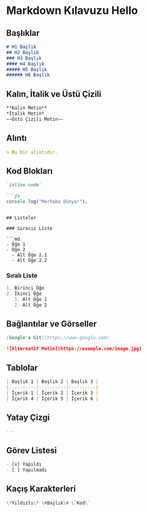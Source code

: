 
# Markdown Kılavuzu Hello

## Başlıklar

```md
# H1 Başlık
## H2 Başlık
### H3 Başlık
#### H4 Başlık
##### H5 Başlık
###### H6 Başlık
```

## Kalın, İtalik ve Üstü Çizili

```md
**Kalın Metin**
*İtalik Metin*
~~Üstü Çizili Metin~~
```

## Alıntı

```md
> Bu bir alıntıdır.
```

## Kod Blokları

```md
`inline code`

```js
console.log("Merhaba Dünya!");
```
```

## Listeler

### Sırasız Liste

```md
- Öğe 1
- Öğe 2
  - Alt Öğe 2.1
  - Alt Öğe 2.2
```

### Sıralı Liste

```md
1. Birinci Öğe
2. İkinci Öğe
   1. Alt Öğe 1
   2. Alt Öğe 2
```

## Bağlantılar ve Görseller

```md
[Google'a Git](https://www.google.com)

![Alternatif Metin](https://example.com/image.jpg)
```

## Tablolar

```md
| Başlık 1 | Başlık 2 | Başlık 3 |
|----------|----------|----------|
| İçerik 1 | İçerik 2 | İçerik 3 |
| İçerik 4 | İçerik 5 | İçerik 6 |
```

## Yatay Çizgi

```md
---
```

## Görev Listesi

```md
- [x] Yapıldı
- [ ] Yapılmadı
```

## Kaçış Karakterleri

```md
\*Yıldızlı\* \#Başlık\# \`Kod\`
